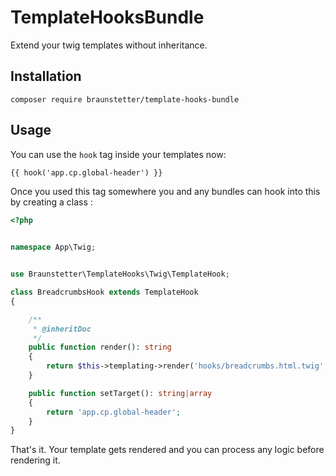 # TemplateHooksBundle

Extend your twig templates without inheritance.

## Installation

`composer require braunstetter/template-hooks-bundle`

## Usage

You can use the `hook` tag inside your templates now:

```html
{{ hook('app.cp.global-header') }}
```

Once you used this tag somewhere you and any bundles can hook into this by creating a class : 

```php
<?php


namespace App\Twig;


use Braunstetter\TemplateHooks\Twig\TemplateHook;

class BreadcrumbsHook extends TemplateHook
{

    /**
     * @inheritDoc
     */
    public function render(): string
    {
        return $this->templating->render('hooks/breadcrumbs.html.twig', $this->context);
    }

    public function setTarget(): string|array
    {
        return 'app.cp.global-header';
    }
}
```

That's it. Your template gets rendered and you can process any logic before rendering it.

